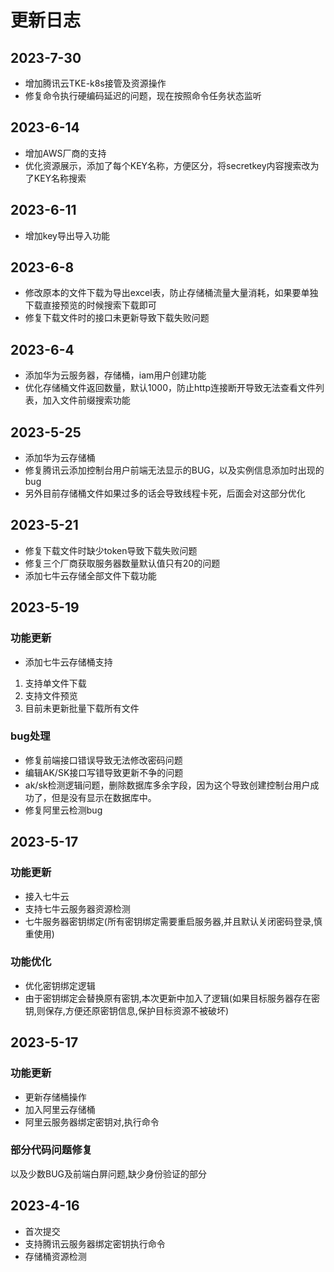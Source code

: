 # 更新日志
## 2023-7-30
- 增加腾讯云TKE-k8s接管及资源操作
- 修复命令执行硬编码延迟的问题，现在按照命令任务状态监听
## 2023-6-14
- 增加AWS厂商的支持
- 优化资源展示，添加了每个KEY名称，方便区分，将secretkey内容搜索改为了KEY名称搜索
## 2023-6-11
- 增加key导出导入功能
## 2023-6-8
- 修改原本的文件下载为导出excel表，防止存储桶流量大量消耗，如果要单独下载直接预览的时候搜索下载即可
- 修复下载文件时的接口未更新导致下载失败问题
## 2023-6-4
- 添加华为云服务器，存储桶，iam用户创建功能
- 优化存储桶文件返回数量，默认1000，防止http连接断开导致无法查看文件列表，加入文件前缀搜索功能
## 2023-5-25
- 添加华为云存储桶
- 修复腾讯云添加控制台用户前端无法显示的BUG，以及实例信息添加时出现的bug
- 另外目前存储桶文件如果过多的话会导致线程卡死，后面会对这部分优化
## 2023-5-21
- 修复下载文件时缺少token导致下载失败问题
- 修复三个厂商获取服务器数量默认值只有20的问题
- 添加七牛云存储全部文件下载功能
## 2023-5-19
### 功能更新
- 添加七牛云存储桶支持
1. 支持单文件下载
2. 支持文件预览
3. 目前未更新批量下载所有文件
### bug处理
- 修复前端接口错误导致无法修改密码问题
- 编辑AK/SK接口写错导致更新不争的问题
- ak/sk检测逻辑问题，删除数据库多余字段，因为这个导致创建控制台用户成功了，但是没有显示在数据库中。
- 修复阿里云检测bug
## 2023-5-17
### 功能更新
- 接入七牛云
- 支持七牛云服务器资源检测
- 七牛服务器密钥绑定(所有密钥绑定需要重启服务器,并且默认关闭密码登录,慎重使用)
### 功能优化
- 优化密钥绑定逻辑
- 由于密钥绑定会替换原有密钥,本次更新中加入了逻辑(如果目标服务器存在密钥,则保存,方便还原密钥信息,保护目标资源不被破坏)
## 2023-5-17
### 功能更新
- 更新存储桶操作
- 加入阿里云存储桶
- 阿里云服务器绑定密钥对,执行命令
### 部分代码问题修复 
以及少数BUG及前端白屏问题,缺少身份验证的部分
## 2023-4-16
- 首次提交
- 支持腾讯云服务器绑定密钥执行命令
- 存储桶资源检测
